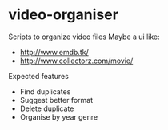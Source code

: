# video-organiser
Scripts to organize video files
Maybe a ui like: 
* http://www.emdb.tk/
* http://www.collectorz.com/movie/

Expected features
* Find duplicates
* Suggest better format
* Delete duplicate
* Organise by year genre
